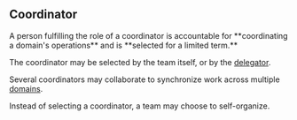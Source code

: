 ## Coordinator

<summary>
A person fulfilling the role of a coordinator is accountable for **coordinating a domain's operations** and is **selected for a limited term.**
</summary>

The coordinator may be selected by the team itself, or by the [delegator](glossary:delegator).

Several coordinators may collaborate to synchronize work across multiple [domains](glossary:domain).

Instead of selecting a coordinator, a team may choose to self-organize.